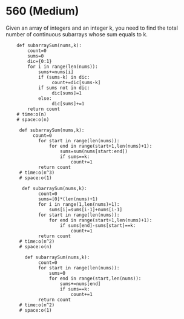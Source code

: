 

# 560 (Medium)
Given an array of integers and an integer k, you need to find the total number of continuous subarrays whose sum equals to k.


        def subarraySum(nums,k):
            count=0
            sums=0
            dic={0:1}
            for i in range(len(nums)):
                sums+=nums[i]
                if (sums-k) in dic:
                     count+=dic[sums-k]
                if sums not in dic:
                     dic[sums]=1
                else:
                     dic[sums]+=1
            return count
        # time:o(n)
        # space:o(n)
        
         def subarraySum(nums,k):
              count=0
                for start in range(len(nums)):
                    for end in range(start+1,len(nums)+1):
                        sums=sum(nums[start:end])
                        if sums==k:
                            count+=1
                return count  
         # time:o(n^3)
         # space:o(1)
         
          def subarraySum(nums,k):   
                count=0
                sums=[0]*(len(nums)+1)
                for i in range(1,len(nums)+1):
                    sums[i]=sums[i-1]+nums[i-1]
                for start in range(len(nums)):
                    for end in range(start+1,len(nums)+1):
                        if sums[end]-sums[start]==k:
                            count+=1
                return count
         # time:o(n^2)
         # space:o(n)
         
           def subarraySum(nums,k):
                count=0
                for start in range(len(nums)):
                    sums=0
                    for end in range(start,len(nums)):
                        sums+=nums[end]
                        if sums==k:
                            count+=1
                return count
         # time:o(n^2)
         # space:o(1)



